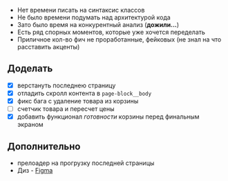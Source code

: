 + Нет времени писать на синтаксис классов
+ Не было времени подумать над архитектурой кода
+ Зато было время на конкурентный анализ (**дожили...**)
+ Есть ряд спорных моментов, которые уже хочется переделать
+ Приличное кол-во фич не проработанные, фейковых (не знал на что расставить акценты)


## Доделать

- [x] верстануть последнею страницу
- [x] отладить скролл контента в `page-block__body`
- [x] фикс бага с удаление товара из корзины
- [ ] счетчик товара и пересчет цены
- [x] добавить функционал *готовности* корзины перед финальным экраном

## Дополнительно

+ прелоадер на прогрузку последней страницы
+ Диз - [Figma](https://www.figma.com/file/ImMZF23TpU4aaXhRNs2Sp3/Tilda.test?node-id=1%3A13)
